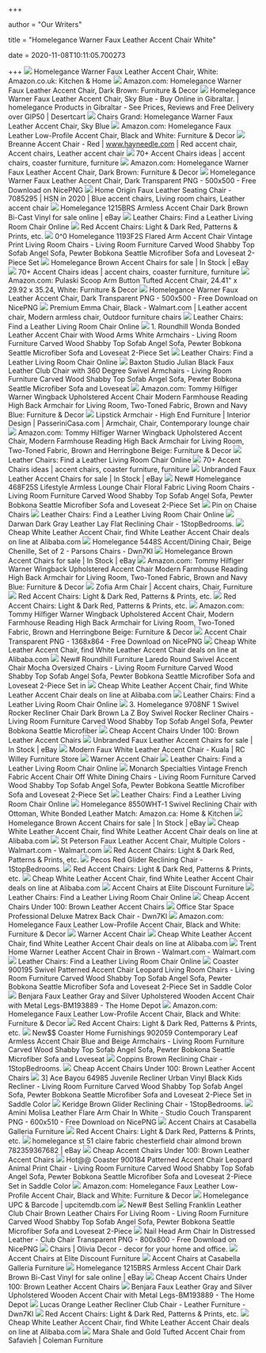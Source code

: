 +++
        
author = "Our Writers"
        
title = "Homelegance Warner Faux Leather Accent Chair White"
        
date = 2020-11-08T10:11:05.700273
        
+++
[ ![](https://images-na.ssl-images-amazon.com/images/I/31l9aWOag8L._AC_SX450_.jpg)](https://images-na.ssl-images-amazon.com/images/I/31l9aWOag8L._AC_SX450_.jpg) Homelegance Warner Faux Leather Accent Chair, White: Amazon.co.uk: Kitchen  & Home
[ ![](https://images-na.ssl-images-amazon.com/images/I/51qI4N03sZL._AC_SY450_.jpg)](https://images-na.ssl-images-amazon.com/images/I/51qI4N03sZL._AC_SY450_.jpg) Amazon.com: Homelegance Warner Faux Leather Accent Chair, Dark Brown:  Furniture & Decor
[ ![](https://images-na.ssl-images-amazon.com/images/I/31aSsuAy5cL.jpg)](https://images-na.ssl-images-amazon.com/images/I/31aSsuAy5cL.jpg) Homelegance Warner Faux Leather Accent Chair, Sky Blue - Buy Online in  Gibraltar. | homelegance Products in Gibraltar - See Prices, Reviews and  Free Delivery over GIP50 | Desertcart
[ ![](http://ecx.images-amazon.com/images/I/41DEwhLnmXL.jpg)](http://ecx.images-amazon.com/images/I/41DEwhLnmXL.jpg) Chairs Grand: Homelegance Warner Faux Leather Accent Chair, Sky Blue
[ ![](https://images-na.ssl-images-amazon.com/images/I/81Y8dIY8yiL._AC_SL1500_.jpg)](https://images-na.ssl-images-amazon.com/images/I/81Y8dIY8yiL._AC_SL1500_.jpg) Amazon.com: Homelegance Faux Leather Low-Profile Accent Chair, Black and  White: Furniture & Decor
[ ![](https://i.pinimg.com/originals/aa/58/c2/aa58c22bd043e2a8dfe637f8aa93ed81.jpg)](https://i.pinimg.com/originals/aa/58/c2/aa58c22bd043e2a8dfe637f8aa93ed81.jpg) Breanne Accent Chair - Red | www.hayneedle.com | Red accent chair, Accent  chairs, Leather accent chair
[ ![](https://i.pinimg.com/236x/7c/a3/7c/7ca37c9d40693a1cedef7883cfc0b769--slipper-chairs-living-room-chairs.jpg)](https://i.pinimg.com/236x/7c/a3/7c/7ca37c9d40693a1cedef7883cfc0b769--slipper-chairs-living-room-chairs.jpg) 70+ Accent Chairs ideas | accent chairs, coaster furniture, furniture
[ ![](https://m.media-amazon.com/images/I/81u922Bre6L._AC_UL400_.jpg)](https://m.media-amazon.com/images/I/81u922Bre6L._AC_UL400_.jpg) Amazon.com: Homelegance Warner Faux Leather Accent Chair, Dark Brown:  Furniture & Decor
[ ![](https://www.nicepng.com/png/detail/222-2220304_homelegance-warner-faux-leather-accent-chair-dark.png)](https://www.nicepng.com/png/detail/222-2220304_homelegance-warner-faux-leather-accent-chair-dark.png) Homelegance Warner Faux Leather Accent Chair, Dark Transparent PNG -  500x500 - Free Download on NicePNG
[ ![](https://i.pinimg.com/originals/00/4b/8e/004b8e83a942be3dae13619922e11feb.jpg)](https://i.pinimg.com/originals/00/4b/8e/004b8e83a942be3dae13619922e11feb.jpg) Home Origin Faux Leather Seating Chair - 7085295 | HSN in 2020 | Blue accent  chairs, Living room chairs, Leather accent chair
[ ![](https://i.ebayimg.com/images/g/jLoAAOSwrhRdm3sf/s-l1600.jpg)](https://i.ebayimg.com/images/g/jLoAAOSwrhRdm3sf/s-l1600.jpg) Homelegance 1215BRS Armless Accent Chair Dark Brown Bi-Cast Vinyl for sale  online | eBay
[ ![](https://images-na.ssl-images-amazon.com/images/I/4177lIVMorL.jpg)](https://images-na.ssl-images-amazon.com/images/I/4177lIVMorL.jpg) Leather Chairs: Find a Leather Living Room Chair Online
[ ![](https://images-na.ssl-images-amazon.com/images/I/41N24lxPFvL.jpg)](https://images-na.ssl-images-amazon.com/images/I/41N24lxPFvL.jpg) Red Accent Chairs: Light & Dark Red, Patterns & Prints, etc.
[ ![](http://ecx.images-amazon.com/images/I/41XCzHPbkIL._SY300_.jpg)](http://ecx.images-amazon.com/images/I/41XCzHPbkIL._SY300_.jpg) 0^0 Homelegance 1193F2S Flared Arm Accent Chair Vintage Print Living Room  Chairs - Living Room Furniture Carved Wood Shabby Top Sofab Angel Sofa,  Pewter Bobkona Seattle Microfiber Sofa and Loveseat 2-Piece Set
[ ![](https://i.ebayimg.com/thumbs/images/g/bsYAAOSw3dRe1YC~/s-l225.jpg)](https://i.ebayimg.com/thumbs/images/g/bsYAAOSw3dRe1YC~/s-l225.jpg) Homelegance Brown Accent Chairs for sale | In Stock | eBay
[ ![](https://i.pinimg.com/236x/a1/9d/3d/a19d3db7668432c09307316f0c7e1d98--coaster-furniture-barrel-chair.jpg)](https://i.pinimg.com/236x/a1/9d/3d/a19d3db7668432c09307316f0c7e1d98--coaster-furniture-barrel-chair.jpg) 70+ Accent Chairs ideas | accent chairs, coaster furniture, furniture
[ ![](https://images-na.ssl-images-amazon.com/images/I/81%2BMKjV6zRL._AC_SL1500_.jpg)](https://images-na.ssl-images-amazon.com/images/I/81%2BMKjV6zRL._AC_SL1500_.jpg) Amazon.com: Pulaski Scoop Arm Button Tufted Accent Chair, 24.41" x 29.92 x  35.24, White: Furniture & Decor
[ ![](https://simg.nicepng.com/png/small/222-2220304_homelegance-warner-faux-leather-accent-chair-dark.png)](https://simg.nicepng.com/png/small/222-2220304_homelegance-warner-faux-leather-accent-chair-dark.png) Homelegance Warner Faux Leather Accent Chair, Dark Transparent PNG -  500x500 - Free Download on NicePNG
[ ![](https://i.pinimg.com/originals/42/c2/6a/42c26a65e5f9e1213060450645552208.jpg)](https://i.pinimg.com/originals/42/c2/6a/42c26a65e5f9e1213060450645552208.jpg) Premium Emma Chair, Black - Walmart.com | Leather accent chair, Modern  armless chair, Outdoor furniture chairs
[ ![](https://images-na.ssl-images-amazon.com/images/I/41D%2BiQwkYVL.jpg)](https://images-na.ssl-images-amazon.com/images/I/41D%2BiQwkYVL.jpg) Leather Chairs: Find a Leather Living Room Chair Online
[ ![](http://ecx.images-amazon.com/images/I/51kpdtmfSzL._SX300_.jpg)](http://ecx.images-amazon.com/images/I/51kpdtmfSzL._SX300_.jpg) 1. Roundhill Wonda Bonded Leather Accent Chair with Wood Arms White  Armchairs - Living Room Furniture Carved Wood Shabby Top Sofab Angel Sofa,  Pewter Bobkona Seattle Microfiber Sofa and Loveseat 2-Piece Set
[ ![](https://images-na.ssl-images-amazon.com/images/I/312McjiUIqL.jpg)](https://images-na.ssl-images-amazon.com/images/I/312McjiUIqL.jpg) Leather Chairs: Find a Leather Living Room Chair Online
[ ![](http://ecx.images-amazon.com/images/I/41l2WeHL8SL._SY300_.jpg)](http://ecx.images-amazon.com/images/I/41l2WeHL8SL._SY300_.jpg) Baxton Studio Julian Black Faux Leather Club Chair with 360 Degree Swivel  Armchairs - Living Room Furniture Carved Wood Shabby Top Sofab Angel Sofa,  Pewter Bobkona Seattle Microfiber Sofa and Loveseat
[ ![](https://images-na.ssl-images-amazon.com/images/I/91umSg-k8NL._AC_SY550_.jpg)](https://images-na.ssl-images-amazon.com/images/I/91umSg-k8NL._AC_SY550_.jpg) Amazon.com: Tommy Hilfiger Warner Wingback Upholstered Accent Chair Modern  Farmhouse Reading High Back Armchair for Living Room, Two-Toned Fabric,  Brown and Navy Blue: Furniture & Decor
[ ![](https://i.pinimg.com/originals/1d/1c/fd/1d1cfdb56a6446e1e590e173e2c539f9.jpg)](https://i.pinimg.com/originals/1d/1c/fd/1d1cfdb56a6446e1e590e173e2c539f9.jpg) Lipstick Armchair - High End Furniture | Interior Design |  PasseriniCasa.com | Armchair, Chair, Contemporary lounge chair
[ ![](https://images-na.ssl-images-amazon.com/images/I/91ko0cL5KlL._AC_SY550_.jpg)](https://images-na.ssl-images-amazon.com/images/I/91ko0cL5KlL._AC_SY550_.jpg) Amazon.com: Tommy Hilfiger Warner Wingback Upholstered Accent Chair, Modern  Farmhouse Reading High Back Armchair for Living Room, Two-Toned Fabric,  Brown and Herringbone Beige: Furniture & Decor
[ ![](https://images-na.ssl-images-amazon.com/images/I/418PAFrJB3L.jpg)](https://images-na.ssl-images-amazon.com/images/I/418PAFrJB3L.jpg) Leather Chairs: Find a Leather Living Room Chair Online
[ ![](https://i.pinimg.com/236x/c0/96/96/c09696c2b9187a56276c132614223052--upholstered-accent-chairs-furniture-online.jpg)](https://i.pinimg.com/236x/c0/96/96/c09696c2b9187a56276c132614223052--upholstered-accent-chairs-furniture-online.jpg) 70+ Accent Chairs ideas | accent chairs, coaster furniture, furniture
[ ![](https://i.ebayimg.com/thumbs/images/g/7V4AAOSw4slfbfOy/s-l225.jpg)](https://i.ebayimg.com/thumbs/images/g/7V4AAOSw4slfbfOy/s-l225.jpg) Unbranded Faux Leather Accent Chairs for sale | In Stock | eBay
[ ![](http://ecx.images-amazon.com/images/I/417VNDkElVL._SY300_.jpg)](http://ecx.images-amazon.com/images/I/417VNDkElVL._SY300_.jpg) New# Homelegance 468F25S Lifestyle Armless Lounge Chair Floral Fabric  Living Room Chairs - Living Room Furniture Carved Wood Shabby Top Sofab  Angel Sofa, Pewter Bobkona Seattle Microfiber Sofa and Loveseat 2-Piece Set
[ ![](https://i.pinimg.com/564x/87/ed/a2/87eda2dd339758ab82a0a7901bae5373.jpg)](https://i.pinimg.com/564x/87/ed/a2/87eda2dd339758ab82a0a7901bae5373.jpg) Pin on Chaise Chairs
[ ![](https://images-na.ssl-images-amazon.com/images/I/51IO%2BsFOLFL.jpg)](https://images-na.ssl-images-amazon.com/images/I/51IO%2BsFOLFL.jpg) Leather Chairs: Find a Leather Living Room Chair Online
[ ![](https://cdn.1stopbedrooms.com/media/catalog/product/cache/1/image/cc0ec2d91bc4dd8becc1b9167d5c2be1/9/9/9999dg-1_4_1.jpg)](https://cdn.1stopbedrooms.com/media/catalog/product/cache/1/image/cc0ec2d91bc4dd8becc1b9167d5c2be1/9/9/9999dg-1_4_1.jpg) Darwan Dark Gray Leather Lay Flat Reclining Chair - 1StopBedrooms.
[ ![](https://sc02.alicdn.com/kf/HTB1qRp6PVXXXXb0XFXXq6xXFXXXp.jpg)](https://sc02.alicdn.com/kf/HTB1qRp6PVXXXXb0XFXXq6xXFXXXp.jpg) Cheap White Leather Accent Chair, find White Leather Accent Chair deals on  line at Alibaba.com
[ ![](http://ws.assoc-amazon.com/widgets/q?_encoding=UTF8&Format=_SL300_&ASIN=B00A4KYOYE&MarketPlace=US&ID=AsinImage&WS=1&ServiceVersion=20070822)](http://ws.assoc-amazon.com/widgets/q?_encoding=UTF8&Format=_SL300_&ASIN=B00A4KYOYE&MarketPlace=US&ID=AsinImage&WS=1&ServiceVersion=20070822) Homelegance 5448S Accent/Dining Chair, Beige Chenille, Set of 2 - Parsons  Chairs - Dwn7Kl
[ ![](https://i.ebayimg.com/thumbs/images/g/FJUAAOSwwGle8nmT/s-l225.jpg)](https://i.ebayimg.com/thumbs/images/g/FJUAAOSwwGle8nmT/s-l225.jpg) Homelegance Brown Accent Chairs for sale | In Stock | eBay
[ ![](https://m.media-amazon.com/images/I/916XVD4bN2L._AC_UL400_.jpg)](https://m.media-amazon.com/images/I/916XVD4bN2L._AC_UL400_.jpg) Amazon.com: Tommy Hilfiger Warner Wingback Upholstered Accent Chair Modern  Farmhouse Reading High Back Armchair for Living Room, Two-Toned Fabric,  Brown and Navy Blue: Furniture & Decor
[ ![](https://i.pinimg.com/originals/44/fc/fa/44fcfa386ad0984344ed962d01cf9cd0.jpg)](https://i.pinimg.com/originals/44/fc/fa/44fcfa386ad0984344ed962d01cf9cd0.jpg) Zofia Arm Chair | Accent chairs, Chair, Furniture
[ ![](https://images.rtg-prod.com/feldwood-red-accent-chair_10536247_image-item?cache-id=f80490e378abf068860d630810400901)](https://images.rtg-prod.com/feldwood-red-accent-chair_10536247_image-item?cache-id=f80490e378abf068860d630810400901) Red Accent Chairs: Light & Dark Red, Patterns & Prints, etc.
[ ![](https://images-na.ssl-images-amazon.com/images/I/31Kf61Y1c6L.jpg)](https://images-na.ssl-images-amazon.com/images/I/31Kf61Y1c6L.jpg) Red Accent Chairs: Light & Dark Red, Patterns & Prints, etc.
[ ![](https://m.media-amazon.com/images/I/912T0VwGJRL._AC_UL400_.jpg)](https://m.media-amazon.com/images/I/912T0VwGJRL._AC_UL400_.jpg) Amazon.com: Tommy Hilfiger Warner Wingback Upholstered Accent Chair, Modern  Farmhouse Reading High Back Armchair for Living Room, Two-Toned Fabric,  Brown and Herringbone Beige: Furniture & Decor
[ ![](https://www.nicepng.com/png/detail/361-3616672_accent-chair.png)](https://www.nicepng.com/png/detail/361-3616672_accent-chair.png) Accent Chair Transparent PNG - 1368x864 - Free Download on NicePNG
[ ![](https://sc01.alicdn.com/kf/HTB11iVAKVXXXXXjXVXXq6xXFXXXs.jpg)](https://sc01.alicdn.com/kf/HTB11iVAKVXXXXXjXVXXq6xXFXXXs.jpg) Cheap White Leather Accent Chair, find White Leather Accent Chair deals on  line at Alibaba.com
[ ![](http://ecx.images-amazon.com/images/I/51nraNAuK8L._SX300_.jpg)](http://ecx.images-amazon.com/images/I/51nraNAuK8L._SX300_.jpg) New# Roundhill Furniture Laredo Round Swivel Accent Chair Mocha Oversized  Chairs - Living Room Furniture Carved Wood Shabby Top Sofab Angel Sofa,  Pewter Bobkona Seattle Microfiber Sofa and Loveseat 2-Piece Set in
[ ![](https://sc01.alicdn.com/kf/HTB1RzA3EmtYBeNjSspkq6zU8VXaI.jpg)](https://sc01.alicdn.com/kf/HTB1RzA3EmtYBeNjSspkq6zU8VXaI.jpg) Cheap White Leather Accent Chair, find White Leather Accent Chair deals on  line at Alibaba.com
[ ![](https://images-na.ssl-images-amazon.com/images/I/41EEH3lBFmL.jpg)](https://images-na.ssl-images-amazon.com/images/I/41EEH3lBFmL.jpg) Leather Chairs: Find a Leather Living Room Chair Online
[ ![](http://ecx.images-amazon.com/images/I/51y4ixO2mxL._SY300_.jpg)](http://ecx.images-amazon.com/images/I/51y4ixO2mxL._SY300_.jpg) 3. Homelegance 9708NF 1 Swivel Rocker Recliner Chair Dark Brown La Z Boy  Swivel Rocker Recliner Chairs - Living Room Furniture Carved Wood Shabby  Top Sofab Angel Sofa, Pewter Bobkona Seattle Microfiber
[ ![](https://images.homedepot-static.com/productImages/8626baca-39b3-4bf5-bd65-961288627efc/svn/vintage-brown-faux-leather-accent-chairs-ac-sl-ysfm0305-64_1000.jpg)](https://images.homedepot-static.com/productImages/8626baca-39b3-4bf5-bd65-961288627efc/svn/vintage-brown-faux-leather-accent-chairs-ac-sl-ysfm0305-64_1000.jpg) Cheap Accent Chairs Under 100: Brown Leather Accent Chairs
[ ![](https://i.ebayimg.com/thumbs/images/g/mXIAAOSwmvtcklsf/s-l225.jpg)](https://i.ebayimg.com/thumbs/images/g/mXIAAOSwmvtcklsf/s-l225.jpg) Unbranded Faux Leather Accent Chairs for sale | In Stock | eBay
[ ![](https://static.rcwilley.com/products/111891922/Modern-Faux-White-Leather-Accent-Chair---Kuala-rcwilley-image1~200.jpg?r=7)](https://static.rcwilley.com/products/111891922/Modern-Faux-White-Leather-Accent-Chair---Kuala-rcwilley-image1~200.jpg?r=7) Modern Faux White Leather Accent Chair - Kuala | RC Willey Furniture Store
[ ![](https://images2.imgix.net/p4dbimg/p39/images/avh_warnerchair_152.jpg?fit=fill&trim=color&trimcolor=FFFFFF&trimtol=5&bg=FFFFFF&w=1024&h=768&fm=pjpg&auto=format)](https://images2.imgix.net/p4dbimg/p39/images/avh_warnerchair_152.jpg?fit=fill&trim=color&trimcolor=FFFFFF&trimtol=5&bg=FFFFFF&w=1024&h=768&fm=pjpg&auto=format) Warner Accent Chair
[ ![](https://images-na.ssl-images-amazon.com/images/I/5146xs7cR-L.jpg)](https://images-na.ssl-images-amazon.com/images/I/5146xs7cR-L.jpg) Leather Chairs: Find a Leather Living Room Chair Online
[ ![](http://ecx.images-amazon.com/images/I/51MStf9Jk5L._SX300_.jpg)](http://ecx.images-amazon.com/images/I/51MStf9Jk5L._SX300_.jpg) Monarch Specialties Vintage French Fabric Accent Chair Off White Dining  Chairs - Living Room Furniture Carved Wood Shabby Top Sofab Angel Sofa,  Pewter Bobkona Seattle Microfiber Sofa and Loveseat 2-Piece Set
[ ![](https://images-na.ssl-images-amazon.com/images/I/51yERqTMQtL.jpg)](https://images-na.ssl-images-amazon.com/images/I/51yERqTMQtL.jpg) Leather Chairs: Find a Leather Living Room Chair Online
[ ![](https://images-na.ssl-images-amazon.com/images/I/71zyCKoE4tL._AC_SX355_.jpg)](https://images-na.ssl-images-amazon.com/images/I/71zyCKoE4tL._AC_SX355_.jpg) Homelegance 8550WHT-1 Swivel Reclining Chair with Ottoman, White Bonded  Leather Match: Amazon.ca: Home & Kitchen
[ ![](https://i.ebayimg.com/thumbs/images/g/x2QAAOSwlZNe~E-M/s-l225.jpg)](https://i.ebayimg.com/thumbs/images/g/x2QAAOSwlZNe~E-M/s-l225.jpg) Homelegance Brown Accent Chairs for sale | In Stock | eBay
[ ![](https://sc01.alicdn.com/kf/UTB8dMkGdn_IXKJkSalUq6yBzVXaT.jpg)](https://sc01.alicdn.com/kf/UTB8dMkGdn_IXKJkSalUq6yBzVXaT.jpg) Cheap White Leather Accent Chair, find White Leather Accent Chair deals on  line at Alibaba.com
[ ![](https://i5.walmartimages.com/asr/9e7edcb9-f08b-49a6-9154-78d636b65aea.092c2a7819679c7c03389d98e42b3051.jpeg)](https://i5.walmartimages.com/asr/9e7edcb9-f08b-49a6-9154-78d636b65aea.092c2a7819679c7c03389d98e42b3051.jpeg) St Peterson Faux Leather Accent Chair, Multiple Colors - Walmart.com -  Walmart.com
[ ![](https://images-na.ssl-images-amazon.com/images/I/3120lE5JMjL.jpg)](https://images-na.ssl-images-amazon.com/images/I/3120lE5JMjL.jpg) Red Accent Chairs: Light & Dark Red, Patterns & Prints, etc.
[ ![](https://cdn.1stopbedrooms.com/media/catalog/product/8/4/8480red-1pw_homelegance_2.jpg)](https://cdn.1stopbedrooms.com/media/catalog/product/8/4/8480red-1pw_homelegance_2.jpg) Pecos Red Glider Reclining Chair - 1StopBedrooms.
[ ![](https://images-na.ssl-images-amazon.com/images/I/41JrxfLFPcL.jpg)](https://images-na.ssl-images-amazon.com/images/I/41JrxfLFPcL.jpg) Red Accent Chairs: Light & Dark Red, Patterns & Prints, etc.
[ ![](https://sc02.alicdn.com/kf/HTB1ASSZXojrK1RkHFNRq6ySvpXaM.jpg)](https://sc02.alicdn.com/kf/HTB1ASSZXojrK1RkHFNRq6ySvpXaM.jpg) Cheap White Leather Accent Chair, find White Leather Accent Chair deals on  line at Alibaba.com
[ ![](https://imgres.tailbase.com/rzdimg/prods/400/164355_1.jpg)](https://imgres.tailbase.com/rzdimg/prods/400/164355_1.jpg) Accent Chairs at Elite Discount Furniture
[ ![](https://images.rtg-prod.com/sofia-vergara-brazil-midnight-leather-chair_14332263_image-item?cache-id=f52d0d62cacf908da5ee333182a6b5b6)](https://images.rtg-prod.com/sofia-vergara-brazil-midnight-leather-chair_14332263_image-item?cache-id=f52d0d62cacf908da5ee333182a6b5b6) Leather Chairs: Find a Leather Living Room Chair Online
[ ![](https://ak1.ostkcdn.com/images/products/6803387/Dark-Brown-Leather-Look-Accent-Chair-c9b02c11-3ba8-4fec-96e3-84d8d78243d4_600.jpg)](https://ak1.ostkcdn.com/images/products/6803387/Dark-Brown-Leather-Look-Accent-Chair-c9b02c11-3ba8-4fec-96e3-84d8d78243d4_600.jpg) Cheap Accent Chairs Under 100: Brown Leather Accent Chairs
[ ![](http://ws.assoc-amazon.com/widgets/q?_encoding=UTF8&Format=_SL300_&ASIN=B000PWGZKW&MarketPlace=US&ID=AsinImage&WS=1&ServiceVersion=20070822)](http://ws.assoc-amazon.com/widgets/q?_encoding=UTF8&Format=_SL300_&ASIN=B000PWGZKW&MarketPlace=US&ID=AsinImage&WS=1&ServiceVersion=20070822) Office Star Space Professional Deluxe Matrex Back Chair - Dwn7Kl
[ ![](https://m.media-amazon.com/images/I/61iM0HI6WEL._AC_UL400_.jpg)](https://m.media-amazon.com/images/I/61iM0HI6WEL._AC_UL400_.jpg) Amazon.com: Homelegance Faux Leather Low-Profile Accent Chair, Black and  White: Furniture & Decor
[ ![](https://images2.imgix.net/p4dbimg/p39/images/avh_warnerchair_152.jpg?fit=fill&trim=color&trimcolor=FFFFFF&trimtol=5&bg=FFFFFF&w=384&h=288&fm=pjpg&auto=format)](https://images2.imgix.net/p4dbimg/p39/images/avh_warnerchair_152.jpg?fit=fill&trim=color&trimcolor=FFFFFF&trimtol=5&bg=FFFFFF&w=384&h=288&fm=pjpg&auto=format) Warner Accent Chair
[ ![](https://sc01.alicdn.com/kf/UTB8CfhXcTzIXKJkSafVq6yWgXXaD.jpg)](https://sc01.alicdn.com/kf/UTB8CfhXcTzIXKJkSafVq6yWgXXaD.jpg) Cheap White Leather Accent Chair, find White Leather Accent Chair deals on  line at Alibaba.com
[ ![](https://i5.walmartimages.com/asr/e2d0f4c0-eee1-49e1-9aa7-19061488fda2_1.92106391ad843e038909223553a621bd.jpeg?odnWidth=282&odnHeight=282&odnBg=ffffff)](https://i5.walmartimages.com/asr/e2d0f4c0-eee1-49e1-9aa7-19061488fda2_1.92106391ad843e038909223553a621bd.jpeg?odnWidth=282&odnHeight=282&odnBg=ffffff) Trent Home Warner Leather Accent Chair in Brown - Walmart.com - Walmart.com
[ ![](https://images-na.ssl-images-amazon.com/images/I/51qNkali8mL.jpg)](https://images-na.ssl-images-amazon.com/images/I/51qNkali8mL.jpg) Leather Chairs: Find a Leather Living Room Chair Online
[ ![](http://ecx.images-amazon.com/images/I/61TSijG-JqL._SY300_.jpg)](http://ecx.images-amazon.com/images/I/61TSijG-JqL._SY300_.jpg) Coaster 900195 Swivel Patterned Accent Chair Leopard Living Room Chairs -  Living Room Furniture Carved Wood Shabby Top Sofab Angel Sofa, Pewter  Bobkona Seattle Microfiber Sofa and Loveseat 2-Piece Set in Saddle Color
[ ![](https://images.homedepot-static.com/productImages/5e7f2a36-11b8-433e-938f-e36aef33acf9/svn/gray-and-silver-benjara-accent-chairs-bm193889-c3_600.jpg)](https://images.homedepot-static.com/productImages/5e7f2a36-11b8-433e-938f-e36aef33acf9/svn/gray-and-silver-benjara-accent-chairs-bm193889-c3_600.jpg) Benjara Faux Leather Gray and Silver Upholstered Wooden Accent Chair with  Metal Legs-BM193889 - The Home Depot
[ ![](https://m.media-amazon.com/images/I/817JE0-eJkL._AC_UL400_.jpg)](https://m.media-amazon.com/images/I/817JE0-eJkL._AC_UL400_.jpg) Amazon.com: Homelegance Faux Leather Low-Profile Accent Chair, Black and  White: Furniture & Decor
[ ![](https://images-na.ssl-images-amazon.com/images/I/51pj1smbmNL.jpg)](https://images-na.ssl-images-amazon.com/images/I/51pj1smbmNL.jpg) Red Accent Chairs: Light & Dark Red, Patterns & Prints, etc.
[ ![](http://ecx.images-amazon.com/images/I/619EBwRXJNL._SY300_.jpg)](http://ecx.images-amazon.com/images/I/619EBwRXJNL._SY300_.jpg) New$$ Coaster Home Furnishings 902059 Contemporary Leaf Armless Accent Chair  Blue and Beige Armchairs - Living Room Furniture Carved Wood Shabby Top  Sofab Angel Sofa, Pewter Bobkona Seattle Microfiber Sofa and Loveseat
[ ![](https://cdn.1stopbedrooms.com/media/catalog/product/8/3/8316-1_homelegance_1.jpg)](https://cdn.1stopbedrooms.com/media/catalog/product/8/3/8316-1_homelegance_1.jpg) Coppins Brown Reclining Chair - 1StopBedrooms.
[ ![](https://images.homedepot-static.com/productImages/ef2eb47c-9137-4468-b650-fe7a2012081c/svn/cow-pattern-accent-chairs-01-33c-03-555-64_1000.jpg)](https://images.homedepot-static.com/productImages/ef2eb47c-9137-4468-b650-fe7a2012081c/svn/cow-pattern-accent-chairs-01-33c-03-555-64_1000.jpg) Cheap Accent Chairs Under 100: Brown Leather Accent Chairs
[ ![](http://ecx.images-amazon.com/images/I/41pKhEU0qDL._SX300_.jpg)](http://ecx.images-amazon.com/images/I/41pKhEU0qDL._SX300_.jpg) 3] Ace Bayou 64985 Juvenile Recliner Urban Vinyl Black Kids Recliner -  Living Room Furniture Carved Wood Shabby Top Sofab Angel Sofa, Pewter  Bobkona Seattle Microfiber Sofa and Loveseat 2-Piece Set in Saddle Color
[ ![](https://cdn.1stopbedrooms.com/media/catalog/product/cache/1/image/790x650/667cc8115599233893af4c0b7918c94e/9/9/9906brw-1_1.jpg)](https://cdn.1stopbedrooms.com/media/catalog/product/cache/1/image/790x650/667cc8115599233893af4c0b7918c94e/9/9/9906brw-1_1.jpg) Keridge Brown Glider Reclining Chair - 1StopBedrooms.
[ ![](https://www.nicepng.com/png/detail/160-1609162_amini-molisa-leather-flare-arm-chair-in-white.png)](https://www.nicepng.com/png/detail/160-1609162_amini-molisa-leather-flare-arm-chair-in-white.png) Amini Molisa Leather Flare Arm Chair In White - Studio Couch Transparent  PNG - 600x510 - Free Download on NicePNG
[ ![](https://imgres.tailbase.com/rzdimg/prods/400/330542_1.jpg)](https://imgres.tailbase.com/rzdimg/prods/400/330542_1.jpg) Accent Chairs at Casabella Galleria Furniture
[ ![](https://images.rtg-prod.com/johnstoun-plum-accent-chair_10532162_image-item?cache-id=5fc5cb9e02b3f2dc78d4b2e8a3c36215)](https://images.rtg-prod.com/johnstoun-plum-accent-chair_10532162_image-item?cache-id=5fc5cb9e02b3f2dc78d4b2e8a3c36215) Red Accent Chairs: Light & Dark Red, Patterns & Prints, etc.
[ ![](https://i.ebayimg.com/images/g/9HwAAOSwGIle~bZB/s-l400.jpg)](https://i.ebayimg.com/images/g/9HwAAOSwGIle~bZB/s-l400.jpg) homelegance st 51 claire fabric chesterfield chair almond brown  782359367682 | eBay
[ ![](https://images.roomstogo.com/images/product/lr_chr_18523084_canalpark_brwn~Canal-Park-Brown-Leather-Accent-Chair.jpeg?imwidth=936&imheight=650)](https://images.roomstogo.com/images/product/lr_chr_18523084_canalpark_brwn~Canal-Park-Brown-Leather-Accent-Chair.jpeg?imwidth=936&imheight=650) Cheap Accent Chairs Under 100: Brown Leather Accent Chairs
[ ![](http://ecx.images-amazon.com/images/I/613Nz-pk7hL._SY300_.jpg)](http://ecx.images-amazon.com/images/I/613Nz-pk7hL._SY300_.jpg) Hot@@ Coaster 900184 Patterned Accent Chair Leopard Animal Print Chair -  Living Room Furniture Carved Wood Shabby Top Sofab Angel Sofa, Pewter  Bobkona Seattle Microfiber Sofa and Loveseat 2-Piece Set in Saddle Color
[ ![](https://m.media-amazon.com/images/I/71D7UT0YqdL._AC_UL400_.jpg)](https://m.media-amazon.com/images/I/71D7UT0YqdL._AC_UL400_.jpg) Amazon.com: Homelegance Faux Leather Low-Profile Accent Chair, Black and  White: Furniture & Decor
[ ![](https://i5.walmartimages.com/asr/344f4537-49b5-4d6c-95d5-aba8087a24cb_1.e86170412953aac3ba1179cb13d08752.jpeg?odnHeight=450&odnWidth=450&odnBg=ffffff)](https://i5.walmartimages.com/asr/344f4537-49b5-4d6c-95d5-aba8087a24cb_1.e86170412953aac3ba1179cb13d08752.jpeg?odnHeight=450&odnWidth=450&odnBg=ffffff) Homelegance UPC & Barcode | upcitemdb.com
[ ![](http://ecx.images-amazon.com/images/I/41dS-kJPKFL._SY300_.jpg)](http://ecx.images-amazon.com/images/I/41dS-kJPKFL._SY300_.jpg) New# Best Selling Franklin Leather Club Chair Brown Leather Chairs For  Living Room - Living Room Furniture Carved Wood Shabby Top Sofab Angel  Sofa, Pewter Bobkona Seattle Microfiber Sofa and Loveseat 2-Piece
[ ![](https://www.nicepng.com/png/detail/958-9589308_nail-head-arm-chair-in-distressed-leather-club.png)](https://www.nicepng.com/png/detail/958-9589308_nail-head-arm-chair-in-distressed-leather-club.png) Nail Head Arm Chair In Distressed Leather - Club Chair Transparent PNG -  800x800 - Free Download on NicePNG
[ ![](https://images-na.ssl-images-amazon.com/images/I/51ICNu75yDL.jpg)](https://images-na.ssl-images-amazon.com/images/I/51ICNu75yDL.jpg) Chairs | Olivia Decor - decor for your home and office.
[ ![](https://imgres.tailbase.com/rzdimg/prods/400/507940_1.jpg)](https://imgres.tailbase.com/rzdimg/prods/400/507940_1.jpg) Accent Chairs at Elite Discount Furniture
[ ![](https://imgres.tailbase.com/rzdimg/prods/400/329160_1.jpg)](https://imgres.tailbase.com/rzdimg/prods/400/329160_1.jpg) Accent Chairs at Casabella Galleria Furniture
[ ![](https://i.ebayimg.com/images/g/QkwAAOSwxjxdm3sf/s-l1600.jpg)](https://i.ebayimg.com/images/g/QkwAAOSwxjxdm3sf/s-l1600.jpg) Homelegance 1215BRS Armless Accent Chair Dark Brown Bi-Cast Vinyl for sale  online | eBay
[ ![](https://ak1.ostkcdn.com/images/products/5942754/Enzo-Wenge-Faux-Leather-Accent-Chair-P13641922.jpg)](https://ak1.ostkcdn.com/images/products/5942754/Enzo-Wenge-Faux-Leather-Accent-Chair-P13641922.jpg) Cheap Accent Chairs Under 100: Brown Leather Accent Chairs
[ ![](https://images.homedepot-static.com/productImages/3d122961-162e-4b06-a0d6-3d02b5a58c55/svn/gray-and-silver-benjara-accent-chairs-bm193889-e1_600.jpg)](https://images.homedepot-static.com/productImages/3d122961-162e-4b06-a0d6-3d02b5a58c55/svn/gray-and-silver-benjara-accent-chairs-bm193889-e1_600.jpg) Benjara Faux Leather Gray and Silver Upholstered Wooden Accent Chair with  Metal Legs-BM193889 - The Home Depot
[ ![](http://ws.assoc-amazon.com/widgets/q?_encoding=UTF8&Format=_SL300_&ASIN=B00C5NEJDE&MarketPlace=US&ID=AsinImage&WS=1&ServiceVersion=20070822)](http://ws.assoc-amazon.com/widgets/q?_encoding=UTF8&Format=_SL300_&ASIN=B00C5NEJDE&MarketPlace=US&ID=AsinImage&WS=1&ServiceVersion=20070822) Lucas Orange Leather Recliner Club Chair - Leather Furniture - Dwn7Kl
[ ![](https://images-na.ssl-images-amazon.com/images/I/41jfF63gfHL.jpg)](https://images-na.ssl-images-amazon.com/images/I/41jfF63gfHL.jpg) Red Accent Chairs: Light & Dark Red, Patterns & Prints, etc.
[ ![](https://sc02.alicdn.com/kf/HTB1o0C1QXXXXXaoaXXXq6xXFXXXV.jpg)](https://sc02.alicdn.com/kf/HTB1o0C1QXXXXXaoaXXXq6xXFXXXV.jpg) Cheap White Leather Accent Chair, find White Leather Accent Chair deals on  line at Alibaba.com
[ ![](https://d9dvmj2a7k2dc.cloudfront.net/catalog/product/cache/1/image/731x481/17f82f742ffe127f42dca9de82fb58b1/a/c/ach4505a-front_saf20201.jpg)](https://d9dvmj2a7k2dc.cloudfront.net/catalog/product/cache/1/image/731x481/17f82f742ffe127f42dca9de82fb58b1/a/c/ach4505a-front_saf20201.jpg) Mara Shale and Gold Tufted Accent Chair from Safavieh | Coleman Furniture

